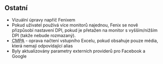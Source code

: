 ﻿---
categories: [fenix]
layout: fenix
---
## Ostatní
<ul><li>Vizuální úpravy napříč Fenixem</li>
<li>Pokud uživatel používá více monitorů najednou, Fenix se nově přizpůsobí nastavení DPI, pokud je přetažen na monitor s vyšším/nižším DPI (takže nebude rozmazaný).</li>
<li><abbr title="Crossmediální postanalýza">CMPA</abbr> - oprava načtení vstupního Excelu, pokud obsahuje pouze média, která nemají odpovídající alias</li>
<li>Byly aktualizovány parametry externích providerů pro Facebook a Google</li></ul>